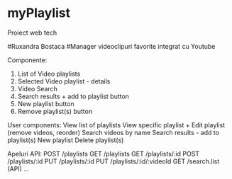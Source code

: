 # myPlaylist
Proiect web tech

#Ruxandra Bostaca
#Manager videoclipuri favorite integrat cu Youtube

Componente:
1. List of Video playlists
2. Selected Video playlist - details
3. Video Search
4. Search results + add to playlist button
5. New playlist button
6. Remove playlist(s) button

User components:
View list of playlists
View specific playlist + Edit playlist (remove videos, reorder)
Search videos by name
Search results - add to playlist(s)
New playlist
Delete playlist(s)

Apeluri API:
POST /playlists
GET /playlists
GET /playlists/:id
POST /playlists/:id
PUT /playlists/:id
PUT /playlists/:id/:videoId
GET /search.list (API)
...